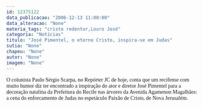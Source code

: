 ```yaml
---
id: 12375122
data_publicacao: "2006-12-13 11:00:00"
data_alteracao: "None"
materia_tags: "cristo redentor,Louro José"
categoria: "Notícias"
titulo: "José Pimentel, o eterno Cristo, inspira-se em Judas"
sutia: "None"
chapeu: "None"
autor: "None"
imagem: "None"
---
```

<p><P><FONT face=Verdana>O colunista Paulo Sérgio Scarpa, no Repórter JC de hoje, conta que um recifense com muito humor diz ter encontrado a inspiração do ator e diretor José Pimentel para a decoração natalina da Prefeitura do Recife nas árvores da Avenida Agamenon Magalhães: a cena do enforcamento de Judas no espetáculo Paixão de Cristo, de Nova Jerusalém.</FONT></P> </p>
